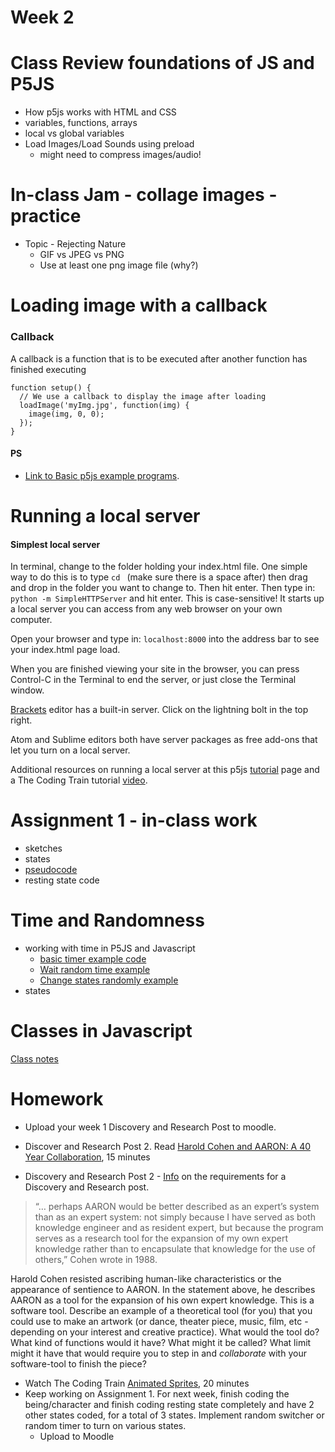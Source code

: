 # Week 2

# Class Review foundations of JS and P5JS
  * How p5js works with HTML and CSS
  * variables, functions, arrays
  * local vs global variables
  * Load Images/Load Sounds using preload
    * might need to compress images/audio!

# In-class Jam - collage images - practice
  * Topic - Rejecting Nature
    * GIF vs JPEG vs PNG
    * Use at least one png image file (why?)

# Loading image with a callback

### Callback

 A callback is a function that is to be executed after another function has finished executing

```
function setup() {
  // We use a callback to display the image after loading
  loadImage('myImg.jpg', function(img) {
    image(img, 0, 0);
  });
}
```

#### PS
* [Link to Basic p5js example programs](../basicExamples.md).

# Running a local server

#### Simplest local server

In terminal, change to the folder holding your index.html file. One simple way to do this is to type ```cd ``` (make sure there is a space after) then drag and drop in the folder you want to change to. Then hit enter. Then type in: ```python -m SimpleHTTPServer``` and hit enter. This is case-sensitive! It starts up a local server you can access from any web browser on your own computer.

Open your browser and type in: ```localhost:8000``` into the address bar to see your index.html page load.

When you are finished viewing your site in the browser, you can press Control-C in the Terminal to end the server, or just close the Terminal window.

[Brackets](http://brackets.io) editor has a built-in server. Click on the lightning bolt in the top right.

Atom and Sublime editors both have server packages as free add-ons that let you turn on a local server.

Additional resources on running a local server at this p5js [tutorial](https://github.com/processing/p5.js/wiki/Local-server) page and a The Coding Train tutorial [video](https://www.youtube.com/watch?v=UCHzlUiDD10).

# Assignment 1 - in-class work
  * sketches
  * states
  * [pseudocode](https://www.wikihow.com/Write-Pseudocode)
  * resting state code

# Time and Randomness
  * working with time in P5JS and Javascript
    * [basic timer example code](https://editor.p5js.org/2sman/sketches/ryoksa0pZ)
    * [Wait random time example](https://editor.p5js.org/2sman/sketches/rk4pBj3v7)
    * [Change states randomly example](https://editor.p5js.org/2sman/sketches/rk5gwonP7)
  * states

# Classes in Javascript
  [Class notes](classes-and-objects-es6.md)

# Homework

* Upload your week 1 Discovery and Research Post to moodle.

* Discover and Research Post 2. Read [Harold Cohen and AARON: A 40 Year Collaboration](http://www.computerhistory.org/atchm/harold-cohen-and-aaron-a-40-year-collaboration/), 15 minutes
* Discovery and Research Post 2 - [Info](../assignments.md) on the requirements for a Discovery and Research post.

> “… perhaps AARON would be better described as an expert’s system than as an expert system: not simply because I have served as both knowledge engineer and as resident expert, but because the program serves as a research tool for the expansion of my own expert knowledge rather than to encapsulate that knowledge for the use of others,” Cohen wrote in 1988.

Harold Cohen resisted ascribing human-like characteristics or the appearance of sentience to AARON. In the statement above, he describes AARON as a tool for the expansion of his own expert knowledge. This is a software tool. Describe an example of a theoretical tool (for you) that you could use to make an artwork (or dance, theater piece, music, film, etc - depending on your interest and creative practice). What would the tool do? What kind of functions would it have? What might it be called? What limit might it have that would require you to step in and *collaborate* with your software-tool to finish the piece?

* Watch The Coding Train [Animated Sprites](https://www.youtube.com/watch?v=3noMeuufLZY), 20 minutes
* Keep working on Assignment 1. For next week, finish coding the being/character and finish coding resting state completely and have 2 other states coded, for a total of 3 states. Implement random switcher or random timer to turn on various states.
  * Upload to Moodle
